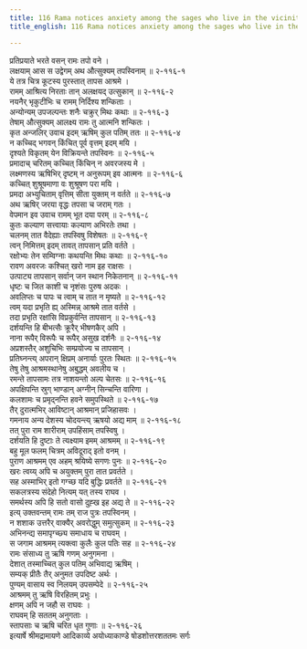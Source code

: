 ```yaml
---
title: 116 Rama notices anxiety among the sages who live in the vicinity
title_english: 116 Rama notices anxiety among the sages who live in the vicinity

---
```


<div class="audioEmbed"  caption="श्रीराम-हरिसीताराममूर्ति-घनपाठिभ्यां वचनम्" src="https://archive.org/download/Ramayana-recitation-Sriram-harisItArAmamUrti-Ghanapaati-v2/Kanda_2/Kanda_2_AYK-116-Chitrakoote_Rushi_Rama_Samvadaha_.mp3"></div>

प्रतिप्रयाते भरते वसन् रामः तपो वने ।  
लक्षयाम् आस स उद्वेगम् अथ औत्सुक्यम् तपस्विनाम् ॥ २-११६-१  
ये तत्र चित्र कूटस्य पुरस्तात् तापस आश्रमे ।  
रामम् आश्रित्य निरताः तान् अलक्षयद् उत्सुकान् ॥ २-११६-२  
नयनैर् भृकुटीभिः च रामम् निर्दिश्य शन्किताः ।  
अन्योन्यम् उपजल्पन्तः शनैः चक्रुर् मिथः कथाः ॥ २-११६-३  
तेषाम् औत्सुक्यम् आलक्ष्य रामः तु आत्मनि शन्कितः ।  
कृत अन्जलिर् उवाच इदम् ऋषिम् कुल पतिम् ततः ॥ २-११६-४  
न कच्चिद् भगवन् किंचित् पूर्व वृत्तम् इदम् मयि ।  
दृश्यते विकृतम् येन विक्रियन्ते तपस्विनः ॥ २-११६-५  
प्रमादाच् चरितम् कच्चित् किंचिन् न अवरजस्य मे ।  
लक्ष्मणस्य ऋषिभिर् दृष्टम् न अनुरूपम् इव आत्मनः ॥ २-११६-६  
कच्चित् शुश्रूषमाणा वः शुश्रूषण परा मयि ।  
प्रमदा अभ्युचिताम् वृत्तिम् सीता युक्तम् न वर्तते ॥ २-११६-७  
अथ ऋषिर् जरया वृद्धः तपसा च जराम् गतः ।  
वेपमान इव उवाच रामम् भूत दया परम् ॥ २-११६-८  
कुतः कल्याण सत्त्वायाः कल्याण अभिरतेः तथा ।  
चलनम् तात वैदेह्याः तपस्विषु विशेषतः ॥ २-११६-९  
त्वन् निमित्तम् इदम् तावत् तापसान् प्रति वर्तते ।  
रक्षोभ्यः तेन सम्विग्नाः कथयन्ति मिथः कथाः ॥ २-११६-१०  
रावण अवरजः कश्चित् खरो नाम इह राक्षसः ।  
उत्पाट्य तापसान् सर्वान् जन स्थान निकेतनान् ॥ २-११६-११  
धृष्टः च जित काशी च नृशंसः पुरुष अदकः ।  
अवलिप्तः च पापः च त्वाम् च तात न मृष्यते ॥ २-११६-१२  
त्वम् यदा प्रभृति ह्य् अस्मिन्न् आश्रमे तात वर्तसे ।  
तदा प्रभृति रक्षांसि विप्रकुर्वन्ति तापसान् ॥ २-११६-१३  
दर्शयन्ति हि बीभत्सैः क्रूरैर् भीषणकैर् अपि ।  
नाना रूपैर् विरूपैः च रूपैर् असुख दर्शनैः ॥ २-११६-१४  
अप्रशस्तैर् अशुचिभिः सम्प्रयोज्य च तापसान् ।  
प्रतिघ्नन्त्य् अपरान् क्षिप्रम् अनार्याः पुरतः स्थितः ॥ २-११६-१५  
तेषु तेषु आश्रमस्थानेषु अबुद्धम् अवलीय च ।  
रमन्ते तापसामः तत्र नाशयन्तो अल्प चेतसः ॥ २-११६-१६  
अपक्षिपन्ति स्रुग् भाण्डान् अग्नीन् सिन्चन्ति वारिणा ।  
कलशामः च प्रमृद्नन्ति हवने समुपस्थिते ॥ २-११६-१७  
तैर् दुरात्मभिर् आविष्टान् आश्रमान् प्रजिहासवः ।  
गमनाय अन्य देशस्य चोदयन्त्य् ऋषयो अद्य माम् ॥ २-११६-१८  
तत् पुरा राम शारीराम् उपहिंसाम् तपस्विषु ।  
दर्शयति हि दुष्टाः ते त्यक्ष्याम इमम् आश्रमम् ॥ २-११६-१९  
बहु मूल फलम् चित्रम् अविदूराद् इतो वनम् ।  
पुराण आश्रमम् एव अहम् श्रयिष्ये सगणः पुनः ॥ २-११६-२०  
खरः त्वय्य् अपि च अयुक्तम् पुरा तात प्रवर्तते ।  
सह अस्माभिर् इतो गग्च्छ यदि बुद्धिः प्रवर्तते ॥ २-११६-२१  
सकलत्रस्य संदेहो नित्यम् यत् तस्य राघव ।  
समर्थस्य अपि हि सतो वासो दुह्ख इह अद्य ते ॥ २-११६-२२  
इत्य् उक्तवन्तम् रामः तम् राज पुत्रः तपस्विनम् ।  
न शशाक उत्तरैर् वाक्यैर् अवरोद्धुम् समुत्सुकम् ॥ २-११६-२३  
अभिनन्द्य समापृग्च्छ्य समाधाय च राघवम् ।  
स जगाम आश्रमम् त्यक्त्वा कुलैः कुल पतिः सह ॥ २-११६-२४  
रामः संसाध्य तु ऋषि गणम् अनुगमना ।  
देशात् तस्माच्चित् कुल पतिम् अभिवाद्य ऋषिम् ।  
सम्यक् प्रीतैः तैर् अनुमत उपदिष्ट अर्थः ।  
पुण्यम् वासाय स्व निलयम् उपसम्पेदे ॥ २-११६-२५  
आश्रमम् तु ऋषि विरहितम् प्रभुः ।  
क्षणम् अपि न जहौ स राघवः ।  
राघवम् हि सततम् अनुगताः ।  
स्तापसाः च ऋषि चरित धृत गुणाः ॥ २-११६-२६  
इत्यार्षे श्रीमद्रामायणे आदिकाव्ये अयोध्याकाण्डे षोडशोत्तरशततमः सर्गः
